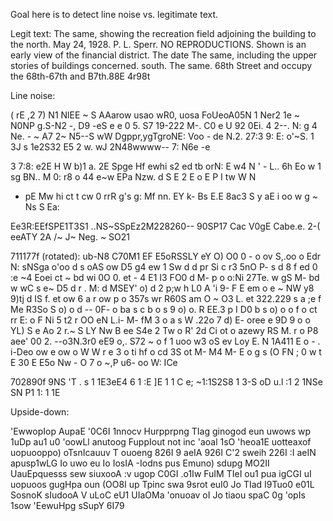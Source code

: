 Goal here is to detect line noise vs. legitimate text.

Legit text:
The same, showing the recreation field adjoining the building to
the north.
May 24, 1928.
P. L. Sperr.
NO REPRODUCTIONS.
Shown is an early view of the financial district. The date
The same, including the upper stories of buildings concerned.
south.
The same.
68th Street and occupy the 68th-67th and B7th.88E 4r98t


Line noise:

( rE ,2  7)  N1  NlEE ~ S
AAarow usao wR0,
uosa FoUeoA05N 1
Ner2 1e ~ N0NP g.S-N2  -, D9 -eS e e 0 5.
S7  19-222 M-. C0 e U 92
0Ei. 4 2--. N: g 4 Ne. - ~
A7
2~ N5--S
wW Dgppr,ygTgroNE:
Voo - de
N.2. 27:3
9:  E:  o'~S.
1 3J  s
1e2S32
E5 2  w. wJ
2N48wwww--
7: N6e -e

3 7:8:
e2E
H
W b)1
a. 2E
Spge  Hf ewhi
s2  ed tb
orN:
E w4 N
' -
L.. 6h  Eo  w 1
sg  BN..
M 0:
r8 o 44
e~w
EPa
Nzw. d
S E 2
E o
E P I
tw W N
- pE
Mw hi ct
t cw 0
rrR
g's
g: Mf nn.
EY k-
Bs
E.E
8ac3
S y aE
i oo w
g ~
Ns
S
Ea:

Ee3R:EEfSPE1T3S1  ..NS~SSpEz2M228260--
90SP17
Cac V0gE
Cabe.e. 2-( eeATY 2A /~ J~
Neg. ~ SO21

711177f (rotated):
ub-N8 C70M1  EF
E5oRSSLY eY O)  O0 0 - o ov
S,.oo o  Edr
N:  sNSga
o'oo d  s oAS ow
D5 g4 ew 1  Sw  d d pr Si c
r3 5nO P- s d  8  f ed 0 :e ~4
Eoei ct ~ bd wi
0O 0. et -  4  E1  I3 FO0 d
M- p o
o:Ni  27Te.  w gS
M- bd w
wC s e~
D5 d r . M:  d MSEY' o)
d 2 p;w h
L0  A 'i 9- F  E em o e
~ NW y8 9)tj
d IS f. et  ow 6 a r
ow p o  357s
wr R60S am
O ~ O3 L. et
322.229  s a ;e
f Me
R3So S o)  o d --
0F-
o ba s c  b o s 9
o) o. R  EE.3
p I D0 b  s o) o o f  o ct rr E:
o F Ni 5 t2
r OO eN L.i-
M- fM  3 o a s
W .22o 7 d)  E- oree
e 9D 9  o o YL)
S e Ao 2  r.~ S
LY Nw B  ee S4e 2
Tw o R'
2d Ci ot o  azewy RS
M. r o P8  aee'
00 2.  --o3N.3r0
eE9 o,.  S72
~ o f 1
uoo w3 oS  ev Loy E.
N 1A411  E o -
. i-Deo  ow e ow
o W W r
e 3 o
ti hf o
cd 3S  ot M- M4 M-
E o g s
(O FN ; 0  w t E 30
E
E5o Nw  - O 7
o ~,P
u6-
oo W: ICe



702890f
9NS
'T
. s 1  1E3eE4 6  1 :E  ]E  1 1 C e; ~1:1S2S8  1 3-S oD
u.l :1 2  1NSe
SN  P1
1: 1
1E



Upside-down:

'EwwopIop AupaE
'0C6I 1nnocv
Hurpprpng TIag ginogod eun uwows wp 1uDp au1
u0 'oowLl anutoog FuppIout not inc 'aoal 1sO 'heoa1E uotteaxof
uopuooppo) oTsnIcauuv T ouoeng
826I 9 aeIA
926I C'2 sweih
226I :I aeIN
apusp1wLG Io uwo eu Io IosIA
-Iodns pus Emuno) sdupg MO2II UauEpquesss sew siuxooA :v ugop C0GI
.o1Iw FuIM TIeI ou1 pua igCGI uI uopuoos gugHpa oun (OO8I up Tpinc
swa 9srot euI0 Jo TIad I9Tuo0 e01L SosnoK sIudooA V uLoC eU1 UIaOMa
'onuoav oI Jo tiaou spaC 0g 'opIs 1sow 'EewuHpg sSupY 6I79
